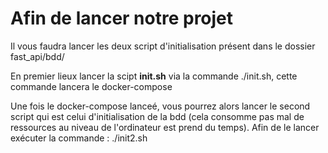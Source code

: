 <!-- docker volume create --name=storage2
docker-compose up --build -->

# Afin de lancer notre projet 

Il vous faudra lancer les deux script d'initialisation présent dans le dossier fast_api/bdd/

En premier lieux lancer la scipt **init.sh** via la commande ./init.sh, cette commande lancera le docker-compose

Une fois le docker-compose lanceé, vous pourrez alors lancer le second script qui est celui d'initialisation de la bdd (cela consomme pas mal de ressources au niveau de l'ordinateur est prend du temps). Afin de le lancer exécuter la commande : ./init2.sh